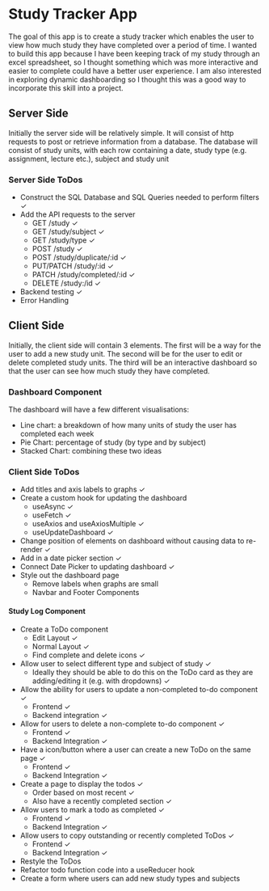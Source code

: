 # Study Tracker App

The goal of this app is to create a study tracker which enables the user to view how much
study they have completed over a period of time. I wanted to build this app because I have
been keeping track of my study through an excel spreadsheet, so I thought something which was
more interactive and easier to complete could have a better user experience. I am also
interested in exploring dynamic dashboarding so I thought this was a good way to incorporate
this skill into a project.

## Server Side

Initially the server side will be relatively simple. It will consist of http requests to post or
retrieve information from a database. The database will consist of study units, with each row
containing a date, study type (e.g. assignment, lecture etc.), subject and study unit

### Server Side ToDos

- Construct the SQL Database and SQL Queries needed to perform filters ✓
- Add the API requests to the server
    - GET /study ✓
    - GET /study/subject ✓
    - GET /study/type ✓
    - POST /study ✓
    - POST /study/duplicate/:id ✓
    - PUT/PATCH /study/:id ✓
    - PATCH /study/completed/:id ✓
    - DELETE /study:/id ✓
- Backend testing ✓
- Error Handling

## Client Side

Initially, the client side will contain 3 elements. The first will be a way for the user to add
a new study unit. The second will be for the user to edit or delete completed study units. The third
will be an interactive dashboard so that the user can see how much study they have completed.

### Dashboard Component

The dashboard will have a few different visualisations:

- Line chart: a breakdown of how many units of study the user has completed each week
- Pie Chart: percentage of study (by type and by subject)
- Stacked Chart: combining these two ideas

### Client Side ToDos

- Add titles and axis labels to graphs ✓
- Create a custom hook for updating the dashboard
    - useAsync ✓
    - useFetch ✓
    - useAxios and useAxiosMultiple ✓
    - useUpdateDashboard ✓
- Change position of elements on dashboard without causing data to re-render ✓
- Add in a date picker section ✓
- Connect Date Picker to updating dashboard ✓
- Style out the dashboard page
    - Remove labels when graphs are small
    - Navbar and Footer Components

#### Study Log Component

- Create a ToDo component
    - Edit Layout ✓
    - Normal Layout ✓
    - Find complete and delete icons ✓
- Allow user to select different type and subject of study ✓
    - Ideally they should be able to do this on the ToDo card as they are adding/editing it (e.g. with dropdowns) ✓
- Allow the ability for users to update a non-completed to-do component ✓
    - Frontend ✓
    - Backend integration ✓
- Allow for users to delete a non-complete to-do component ✓
    - Frontend ✓
    - Backend Integration ✓
- Have a icon/button where a user can create a new ToDo on the same page ✓
    - Frontend ✓
    - Backend Integration ✓
- Create a page to display the todos ✓
    - Order based on most recent ✓
    - Also have a recently completed section ✓
- Allow users to mark a todo as completed ✓
    - Frontend ✓
    - Backend Integration ✓
- Allow users to copy outstanding or recently completed ToDos ✓
    - Frontend ✓
    - Backend Integration ✓
- Restyle the ToDos
- Refactor todo function code into a useReducer hook
- Create a form where users can add new study types and subjects